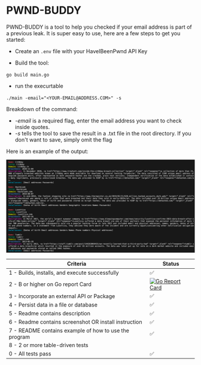 # PWND-BUDDY

PWND-BUDDY is a tool to help you checked if your email address is part of a previous leak. It is super easy to use,
here are a few steps to get you started:

- Create an `.env` file with your HaveIBeenPwnd API Key

- Build the tool:

`go build main.go`

- run the execurtable

`./main -email="<YOUR-EMAIL@ADDRESS.COM>" -s`

Breakdown of the command:

- *-email* is a required flag, enter the email address you want to check inside quotes.
- *-s* tells the tool to save the result in a .txt file in the root directory.
If you don't want to save, simply omit the flag

Here is an example of the output:

![alt text](<cli output.png>)

| Criteria                                 | Status            |
|------------------------------------------|-------------------|
| 1 - Builds, installs, and execute successfully |          ✅         |
| 2 - B or higher on Go report Card       |            [![Go Report Card](https://goreportcard.com/badge/github.com/this-is-emma/pwnd-buddy)](https://goreportcard.com/report/github.com/this-is-emma/pwnd-buddy)    |
| 3 - Incorporate an external API or Package    |       ✅            |
| 4 - Persist data in a file or database  |             ✅      |
| 5 - Readme contains description         |         ✅          |
| 6 - Readme contains screenshot OR install instruction |        ✅           |
| 7 - README contains example of how to use the program |          ✅         |
| 8 - 2 or more table-driven tests        |                  |
| 0 - All tests pass                      |          ✅         |
